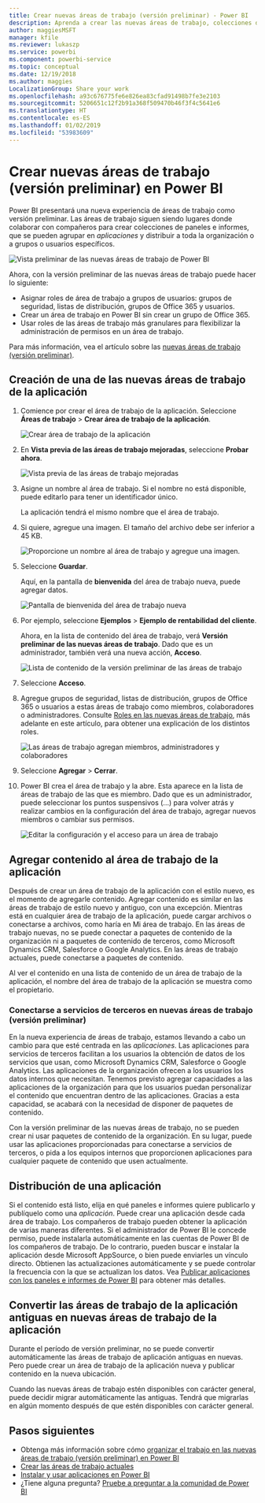 ```yaml
---
title: Crear nuevas áreas de trabajo (versión preliminar) - Power BI
description: Aprenda a crear las nuevas áreas de trabajo, colecciones de paneles e informes creados para proporcionar métricas clave a su organización.
author: maggiesMSFT
manager: kfile
ms.reviewer: lukaszp
ms.service: powerbi
ms.component: powerbi-service
ms.topic: conceptual
ms.date: 12/19/2018
ms.author: maggies
LocalizationGroup: Share your work
ms.openlocfilehash: a93c676775fe6e826ea83cfad91498b7fe3e2103
ms.sourcegitcommit: 5206651c12f2b91a368f509470b46f3f4c5641e6
ms.translationtype: HT
ms.contentlocale: es-ES
ms.lasthandoff: 01/02/2019
ms.locfileid: "53983609"
---
```

# <a name="create-the-new-workspaces-preview-in-power-bi"></a>Crear nuevas áreas de trabajo (versión preliminar) en Power BI

Power BI presentará una nueva experiencia de áreas de trabajo como versión preliminar. Las áreas de trabajo siguen siendo lugares donde colaborar con compañeros para crear colecciones de paneles e informes, que se pueden agrupar en *aplicaciones* y distribuir a toda la organización o a grupos o usuarios específicos. 

![Vista preliminar de las nuevas áreas de trabajo de Power BI](media/service-create-the-new-workspaces/power-bi-new-workspaces-preview.png)

Ahora, con la versión preliminar de las nuevas áreas de trabajo puede hacer lo siguiente:

- Asignar roles de área de trabajo a grupos de usuarios: grupos de seguridad, listas de distribución, grupos de Office 365 y usuarios.
- Crear un área de trabajo en Power BI sin crear un grupo de Office 365.
- Usar roles de las áreas de trabajo más granulares para flexibilizar la administración de permisos en un área de trabajo.

Para más información, vea el artículo sobre las [nuevas áreas de trabajo (versión preliminar)](service-new-workspaces.md).

## <a name="create-one-of-the-new-app-workspaces"></a>Creación de una de las nuevas áreas de trabajo de la aplicación

1. Comience por crear el área de trabajo de la aplicación. Seleccione **Áreas de trabajo** > **Crear área de trabajo de la aplicación**.
   
     ![Crear área de trabajo de la aplicación](media/service-create-the-new-workspaces/power-bi-create-app-workspace.png)

2. En **Vista previa de las áreas de trabajo mejoradas**, seleccione **Probar ahora**.
   
     ![Vista previa de las áreas de trabajo mejoradas](media/service-create-the-new-workspaces/power-bi-preview-improved-workspaces.png)

2. Asigne un nombre al área de trabajo. Si el nombre no está disponible, puede editarlo para tener un identificador único.
   
     La aplicación tendrá el mismo nombre que el área de trabajo.
   
1. Si quiere, agregue una imagen. El tamaño del archivo debe ser inferior a 45 KB.
 
    ![Proporcione un nombre al área de trabajo y agregue una imagen.](media/service-create-the-new-workspaces/power-bi-name-workspace.png)

1. Seleccione **Guardar**.

    Aquí, en la pantalla de **bienvenida** del área de trabajo nueva, puede agregar datos. 

    ![Pantalla de bienvenida del área de trabajo nueva](media/service-create-the-new-workspaces/power-bi-workspace-welcome-screen.png)

1. Por ejemplo, seleccione **Ejemplos** > **Ejemplo de rentabilidad del cliente**.

    Ahora, en la lista de contenido del área de trabajo, verá **Versión preliminar de las nuevas áreas de trabajo**. Dado que es un administrador, también verá una nueva acción, **Acceso**.

    ![Lista de contenido de la versión preliminar de las áreas de trabajo](media/service-create-the-new-workspaces/power-bi-workspaces-preview-content-list.png)

1. Seleccione **Acceso**.

1. Agregue grupos de seguridad, listas de distribución, grupos de Office 365 o usuarios a estas áreas de trabajo como miembros, colaboradores o administradores. Consulte [Roles en las nuevas áreas de trabajo](#roles-in-the-new-workspaces), más adelante en este artículo, para obtener una explicación de los distintos roles.

    ![Las áreas de trabajo agregan miembros, administradores y colaboradores](media/service-create-the-new-workspaces/power-bi-access-add-members.png)

9. Seleccione **Agregar** > **Cerrar**.

1. Power BI crea el área de trabajo y la abre. Esta aparece en la lista de áreas de trabajo de las que es miembro. Dado que es un administrador, puede seleccionar los puntos suspensivos (...) para volver atrás y realizar cambios en la configuración del área de trabajo, agregar nuevos miembros o cambiar sus permisos.

     ![Editar la configuración y el acceso para un área de trabajo](media/service-create-the-new-workspaces/power-bi-edit-workspace.png)

## <a name="add-content-to-your-app-workspace"></a>Agregar contenido al área de trabajo de la aplicación

Después de crear un área de trabajo de la aplicación con el estilo nuevo, es el momento de agregarle contenido. Agregar contenido es similar en las áreas de trabajo de estilo nuevo y antiguo, con una excepción. Mientras está en cualquier área de trabajo de la aplicación, puede cargar archivos o conectarse a archivos, como haría en Mi área de trabajo. En las áreas de trabajo nuevas, no se puede conectar a paquetes de contenido de la organización ni a paquetes de contenido de terceros, como Microsoft Dynamics CRM, Salesforce o Google Analytics. En las áreas de trabajo actuales, puede conectarse a paquetes de contenido.

Al ver el contenido en una lista de contenido de un área de trabajo de la aplicación, el nombre del área de trabajo de la aplicación se muestra como el propietario.

### <a name="connecting-to-third-party-services-in-new-workspaces-preview"></a>Conectarse a servicios de terceros en nuevas áreas de trabajo (versión preliminar)

En la nueva experiencia de áreas de trabajo, estamos llevando a cabo un cambio para que esté centrada en las *aplicaciones*. Las aplicaciones para servicios de terceros facilitan a los usuarios la obtención de datos de los servicios que usan, como Microsoft Dynamics CRM, Salesforce o Google Analytics.
Las aplicaciones de la organización ofrecen a los usuarios los datos internos que necesitan. Tenemos previsto agregar capacidades a las aplicaciones de la organización para que los usuarios puedan personalizar el contenido que encuentran dentro de las aplicaciones. Gracias a esta capacidad, se acabará con la necesidad de disponer de paquetes de contenido. 

Con la versión preliminar de las nuevas áreas de trabajo, no se pueden crear ni usar paquetes de contenido de la organización. En su lugar, puede usar las aplicaciones proporcionadas para conectarse a servicios de terceros, o pida a los equipos internos que proporcionen aplicaciones para cualquier paquete de contenido que usen actualmente. 

## <a name="distribute-an-app"></a>Distribución de una aplicación

Si el contenido está listo, elija en qué paneles e informes quiere publicarlo y publíquelo como una *aplicación*. Puede crear una aplicación desde cada área de trabajo. Los compañeros de trabajo pueden obtener la aplicación de varias maneras diferentes. Si el administrador de Power BI le concede permiso, puede instalarla automáticamente en las cuentas de Power BI de los compañeros de trabajo. De lo contrario, pueden buscar e instalar la aplicación desde Microsoft AppSource, o bien puede enviarles un vínculo directo. Obtienen las actualizaciones automáticamente y se puede controlar la frecuencia con la que se actualizan los datos. Vea [Publicar aplicaciones con los paneles e informes de Power BI](service-create-distribute-apps.md) para obtener más detalles.

## <a name="convert-old-app-workspaces-to-new-app-workspaces"></a>Convertir las áreas de trabajo de la aplicación antiguas en nuevas áreas de trabajo de la aplicación

Durante el período de versión preliminar, no se puede convertir automáticamente las áreas de trabajo de aplicación antiguas en nuevas. Pero puede crear un área de trabajo de la aplicación nueva y publicar contenido en la nueva ubicación. 

Cuando las nuevas áreas de trabajo estén disponibles con carácter general, puede decidir migrar automáticamente las antiguas. Tendrá que migrarlas en algún momento después de que estén disponibles con carácter general.

## <a name="next-steps"></a>Pasos siguientes
* Obtenga más información sobre cómo [organizar el trabajo en las nuevas áreas de trabajo (versión preliminar) en Power BI](service-new-workspaces.md)
* [Crear las áreas de trabajo actuales](service-create-workspaces.md)
* [Instalar y usar aplicaciones en Power BI](service-create-distribute-apps.md)
* ¿Tiene alguna pregunta? [Pruebe a preguntar a la comunidad de Power BI](http://community.powerbi.com/)
